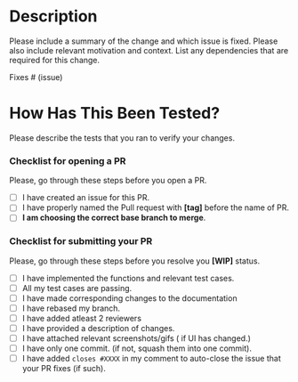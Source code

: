 # Description

Please include a summary of the change and which issue is fixed. Please also include relevant motivation and context. List any dependencies that are required for this change.

Fixes # (issue)

# How Has This Been Tested?

Please describe the tests that you ran to verify your changes.


### Checklist for opening a PR
Please, go through these steps before you open a PR.
- [ ] I have created an issue for this PR.
- [ ] I have properly named the Pull request with **[tag]** before the name of PR.
- [ ] **I am choosing the correct base branch to merge**. 

### Checklist for submitting your PR
Please, go through these steps before you resolve you **[WIP]** status.
- [ ] I have implemented the functions and relevant test cases.
- [ ] All my test cases are passing.
- [ ] I have made corresponding changes to the documentation
- [ ] I have rebased my branch.
- [ ] I have added atleast 2 reviewers 
- [ ] I have provided a description of changes.
- [ ] I have attached relevant screenshots/gifs ( if UI has changed.)
- [ ] I have only one commit. (if not, squash them into one commit).
- [ ] I have added `closes #XXXX` in my comment to auto-close the issue that your PR fixes (if such).
